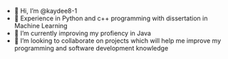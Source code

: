 - 👋 Hi, I’m @kaydee8-1
- 👀 Experience in Python and c++ programming  with dissertation in Machine Learning
- 🌱 I’m currently improving my profiency in Java
- 💞️ I’m looking to collaborate on projects which will help me improve my programming and software development knowledge

<!---
- 📫 How to reach me ...
kaydee8-1/kaydee8-1 is a ✨ special ✨ repository because its `README.md` (this file) appears on your GitHub profile.
You can click the Preview link to take a look at your changes.
--->
